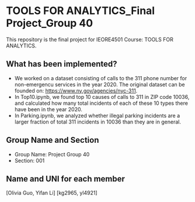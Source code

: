 # TOOLS FOR ANALYTICS_Final Project_Group 40
This repository is the final project for IEORE4501 Course: TOOLS FOR ANALYTICS.

## What has been implemented?
- We worked on a dataset consisting of calls to the 311 phone number for non-emergencu services in the year 2020. The original dataset can be founded on: https://www.ny.gov/agencies/nyc-311.
-  In Top10.ipynb, we found top 10 causes of calls to 311 in ZIP code 10036, and calculated how many total incidents of each of these 10 types there have been in the year 2020.
-  In Parking.ipynb, we analyzed whether illegal parking incidents are a larger fraction of total 311 incidents in 10036 than they are in general.

## Group Name and Section
- Group Name: Project Group 40
- Section: 001

## Name and UNI for each member
[Olivia Guo, Yifan Li]
[kg2965, yl4921]
